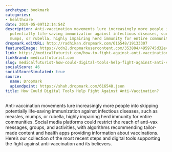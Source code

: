 ```yaml
---
archetype: bookmark
categories:
- healthcare
date: 2019-05-09T12:14:54Z
description: Anti-vaccination movements lure increasingly more people into skipping
  potentially life-saving immunization against infectious diseases, such as measles,
  mumps, or rubella, highly impairing herd immunity for entire communities.
dropmark.editURL: http://radhikan.dropmark.com/616548/19133307
featuredImage: https://cdn2.dropmarkusercontent.com/353804/4959745d32e48d5ce077bff0a74a09e5b7d4d2521abf40c7cff9b6909a0df44a/thumbnail/anti-vaccination-movement.jpg?Expires=1557430062&Signature=eb94Hya2dlodbx1K8HpDfHsNiCljMn3drzvBZBzJPYsHXNpdv5rc6H5zlXTv8RN56sk2GgD3WkXWDU1E88porX1o48H1Gi9PoY3S-3RhTsRq3y9JpVuGxx02Hd2lEpPKR7HePPcgXScBf77q634eBHiz2mOhdLImGwtlxWS0qJ9FsbLMrFpBOrTJjrt0~94cY6u7rq74uHBvillXUgQzxDEmqJHyF-EPzHTRSLYydXmFGsfgJivk7vbAOZBnZe-WoUQe8K6eg74KQx5x7E1aWROMEo~P5A0f~0LiDEXJtj6gQy5d-dmB0oe7C1NiJgcmb-Qbp8Rk5D-gmCHfdIkCSw__&Key-Pair-Id=APKAITQYWVEN757ZA4KQ
link: https://medicalfuturist.com/how-to-fight-against-anti-vaccination
linkBrand: medicalfuturist.com
slug: medicalfuturist-how-could-digital-tools-help-fight-against-anti-vaccination
socialScore: 46
socialScoreSimulated: true
source:
  name: Dropmark
  apiendpoint: https://shah.dropmark.com/616548.json
title: How Could Digital Tools Help Fight Against Anti-Vaccination?
---
```

Anti-vaccination movements lure increasingly more people into skipping potentially life-saving immunization against infectious diseases, such as measles, mumps, or rubella, highly impairing herd immunity for entire communities. Social media platforms could restrict the reach of anti-vax messages, groups, and activities, with algorithms recommending tailor-made content and health apps providing information about vaccinations. Here’s our collection of the most recent steps and digital tools supporting the fight against anti-vaccination and its believers.

